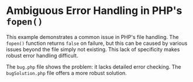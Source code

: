 # Ambiguous Error Handling in PHP's `fopen()`

This example demonstrates a common issue in PHP's file handling. The `fopen()` function returns `false` on failure, but this can be caused by various issues beyond the file simply not existing.  This lack of specificity makes robust error handling difficult.

The `bug.php` file shows the problem: it lacks detailed error checking.  The `bugSolution.php` file offers a more robust solution.
